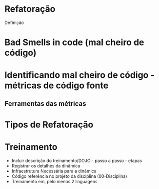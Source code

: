# Refatoração
Definição 

# Bad Smells in code (mal cheiro de código)

# Identificando mal cheiro de código - métricas de código fonte

## Ferramentas das métricas

# Tipos de Refatoração

# Treinamento

- Incluir descrição do treinamento/DOJO - passo a passo - etapas
- Registrar os detalhes da dinâmica
- Infraestrutura Necessária para a dinâmica
- Código referência no projeto da disciplina (00-Disciplina)
- Treinamento em, pelo menos 2 linguagens


